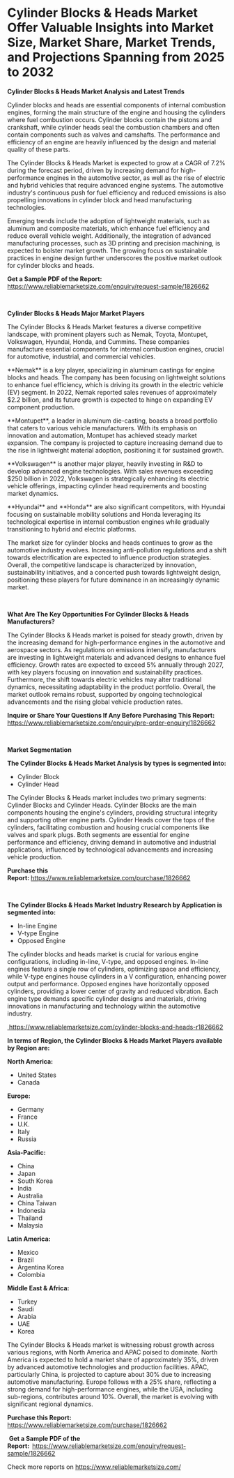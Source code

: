 <p><h1>Cylinder Blocks & Heads Market Offer Valuable Insights into Market Size, Market Share, Market Trends, and Projections Spanning from 2025 to 2032</h1></p><p><strong>Cylinder Blocks & Heads Market Analysis and Latest Trends</strong></p>
<p><p>Cylinder blocks and heads are essential components of internal combustion engines, forming the main structure of the engine and housing the cylinders where fuel combustion occurs. Cylinder blocks contain the pistons and crankshaft, while cylinder heads seal the combustion chambers and often contain components such as valves and camshafts. The performance and efficiency of an engine are heavily influenced by the design and material quality of these parts.</p><p>The Cylinder Blocks & Heads Market is expected to grow at a CAGR of 7.2% during the forecast period, driven by increasing demand for high-performance engines in the automotive sector, as well as the rise of electric and hybrid vehicles that require advanced engine systems. The automotive industry's continuous push for fuel efficiency and reduced emissions is also propelling innovations in cylinder block and head manufacturing technologies.</p><p>Emerging trends include the adoption of lightweight materials, such as aluminum and composite materials, which enhance fuel efficiency and reduce overall vehicle weight. Additionally, the integration of advanced manufacturing processes, such as 3D printing and precision machining, is expected to bolster market growth. The growing focus on sustainable practices in engine design further underscores the positive market outlook for cylinder blocks and heads.</p></p>
<p><strong>Get a Sample PDF of the Report:&nbsp;</strong> <a href="https://www.reliablemarketsize.com/enquiry/request-sample/1826662?utm_campaign=3509&utm_medium=2&utm_source=Github&utm_content=ia&utm_term=12042025&utm_id=cylinder-blocks-heads">https://www.reliablemarketsize.com/enquiry/request-sample/1826662</a></p>
<p>&nbsp;</p>
<p><strong>Cylinder Blocks & Heads Major Market Players</strong></p>
<p><p>The Cylinder Blocks & Heads Market features a diverse competitive landscape, with prominent players such as Nemak, Toyota, Montupet, Volkswagen, Hyundai, Honda, and Cummins. These companies manufacture essential components for internal combustion engines, crucial for automotive, industrial, and commercial vehicles.</p><p>**Nemak** is a key player, specializing in aluminum castings for engine blocks and heads. The company has been focusing on lightweight solutions to enhance fuel efficiency, which is driving its growth in the electric vehicle (EV) segment. In 2022, Nemak reported sales revenues of approximately $2.2 billion, and its future growth is expected to hinge on expanding EV component production.</p><p>**Montupet**, a leader in aluminum die-casting, boasts a broad portfolio that caters to various vehicle manufacturers. With its emphasis on innovation and automation, Montupet has achieved steady market expansion. The company is projected to capture increasing demand due to the rise in lightweight material adoption, positioning it for sustained growth.</p><p>**Volkswagen** is another major player, heavily investing in R&D to develop advanced engine technologies. With sales revenues exceeding $250 billion in 2022, Volkswagen is strategically enhancing its electric vehicle offerings, impacting cylinder head requirements and boosting market dynamics.</p><p>**Hyundai** and **Honda** are also significant competitors, with Hyundai focusing on sustainable mobility solutions and Honda leveraging its technological expertise in internal combustion engines while gradually transitioning to hybrid and electric platforms.</p><p>The market size for cylinder blocks and heads continues to grow as the automotive industry evolves. Increasing anti-pollution regulations and a shift towards electrification are expected to influence production strategies. Overall, the competitive landscape is characterized by innovation, sustainability initiatives, and a concerted push towards lightweight design, positioning these players for future dominance in an increasingly dynamic market.</p></p>
<p>&nbsp;</p>
<p><strong>What Are The Key Opportunities For Cylinder Blocks & Heads Manufacturers?</strong></p>
<p><p>The Cylinder Blocks & Heads market is poised for steady growth, driven by the increasing demand for high-performance engines in the automotive and aerospace sectors. As regulations on emissions intensify, manufacturers are investing in lightweight materials and advanced designs to enhance fuel efficiency. Growth rates are expected to exceed 5% annually through 2027, with key players focusing on innovation and sustainability practices. Furthermore, the shift towards electric vehicles may alter traditional dynamics, necessitating adaptability in the product portfolio. Overall, the market outlook remains robust, supported by ongoing technological advancements and the rising global vehicle production rates.</p></p>
<p><strong>Inquire or Share Your Questions If Any Before Purchasing This Report:</strong> <a href="https://www.reliablemarketsize.com/enquiry/pre-order-enquiry/1826662?utm_campaign=3509&utm_medium=2&utm_source=Github&utm_content=ia&utm_term=12042025&utm_id=cylinder-blocks-heads">https://www.reliablemarketsize.com/enquiry/pre-order-enquiry/1826662</a></p>
<p>&nbsp;</p>
<p><strong>Market Segmentation</strong></p>
<p><strong>The Cylinder Blocks & Heads Market Analysis by types is segmented into:</strong></p>
<p><ul><li>Cylinder Block</li><li>Cylinder Head</li></ul></p>
<p><p>The Cylinder Blocks & Heads market includes two primary segments: Cylinder Blocks and Cylinder Heads. Cylinder Blocks are the main components housing the engine's cylinders, providing structural integrity and supporting other engine parts. Cylinder Heads cover the tops of the cylinders, facilitating combustion and housing crucial components like valves and spark plugs. Both segments are essential for engine performance and efficiency, driving demand in automotive and industrial applications, influenced by technological advancements and increasing vehicle production.</p></p>
<p><strong>Purchase this Report:&nbsp;</strong><a href="https://www.reliablemarketsize.com/purchase/1826662?utm_campaign=3509&utm_medium=2&utm_source=Github&utm_content=ia&utm_term=12042025&utm_id=cylinder-blocks-heads">https://www.reliablemarketsize.com/purchase/1826662</a></p>
<p>&nbsp;</p>
<p><strong>The Cylinder Blocks & Heads Market Industry Research by Application is segmented into:</strong></p>
<p><ul><li>In-line Engine</li><li>V-type Engine</li><li>Opposed Engine</li></ul></p>
<p><p>The cylinder blocks and heads market is crucial for various engine configurations, including in-line, V-type, and opposed engines. In-line engines feature a single row of cylinders, optimizing space and efficiency, while V-type engines house cylinders in a V configuration, enhancing power output and performance. Opposed engines have horizontally opposed cylinders, providing a lower center of gravity and reduced vibration. Each engine type demands specific cylinder designs and materials, driving innovations in manufacturing and technology within the automotive industry.</p></p>
<p><a href="https://www.reliablemarketsize.com/cylinder-blocks-and-heads-r1826662?utm_campaign=3509&utm_medium=2&utm_source=Github&utm_content=ia&utm_term=12042025&utm_id=cylinder-blocks-heads">&nbsp;https://www.reliablemarketsize.com/cylinder-blocks-and-heads-r1826662</a></p>
<p><strong>In terms of Region, the Cylinder Blocks & Heads Market Players available by Region are:</strong></p>
<p>
    <p> <strong> North America: </strong>
        <ul>
            <li>United States</li>
            <li>Canada</li>
        </ul>
        </p> 
    <p> <strong> Europe: </strong>
        <ul>
            <li>Germany</li>
            <li>France</li>
            <li>U.K.</li>
            <li>Italy</li>
            <li>Russia</li>
        </ul>
        </p> 
    <p> <strong> Asia-Pacific: </strong>
        <ul>
            <li>China</li>
            <li>Japan</li>
            <li>South Korea</li>
            <li>India</li>
            <li>Australia</li>
            <li>China Taiwan</li>
            <li>Indonesia</li>
            <li>Thailand</li>
            <li>Malaysia</li>
        </ul>
        </p> 
    <p> <strong> Latin America: </strong>
        <ul>
            <li>Mexico</li>
            <li>Brazil</li>
            <li>Argentina Korea</li>
            <li>Colombia</li>
        </ul>
        </p> 
    <p> <strong> Middle East & Africa: </strong>
        <ul>
            <li>Turkey</li>
            <li>Saudi</li>
            <li>Arabia</li>
            <li>UAE</li>
            <li>Korea</li>
        </ul>
    </p>
    </p>
<p><p>The Cylinder Blocks & Heads market is witnessing robust growth across various regions, with North America and APAC poised to dominate. North America is expected to hold a market share of approximately 35%, driven by advanced automotive technologies and production facilities. APAC, particularly China, is projected to capture about 30% due to increasing automotive manufacturing. Europe follows with a 25% share, reflecting a strong demand for high-performance engines, while the USA, including sub-regions, contributes around 10%. Overall, the market is evolving with significant regional dynamics.</p></p>
<p><strong>Purchase this Report: </strong><a href="https://www.reliablemarketsize.com/purchase/1826662?utm_campaign=3509&utm_medium=2&utm_source=Github&utm_content=ia&utm_term=12042025&utm_id=cylinder-blocks-heads">https://www.reliablemarketsize.com/purchase/1826662</a></p>
<p>&nbsp;<strong>Get a Sample PDF of the Report:&nbsp;&nbsp;</strong><a href="https://www.reliablemarketsize.com/enquiry/request-sample/1826662?utm_campaign=3509&utm_medium=2&utm_source=Github&utm_content=ia&utm_term=12042025&utm_id=cylinder-blocks-heads">https://www.reliablemarketsize.com/enquiry/request-sample/1826662</a></p>
<p><strong></strong></p>
<p>Check more reports on <a href="https://www.reliablemarketsize.com/?utm_campaign=3509&utm_medium=2&utm_source=Github&utm_content=ia&utm_term=12042025&utm_id=cylinder-blocks-heads">https://www.reliablemarketsize.com/</a></p>